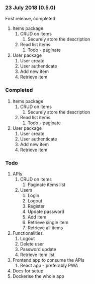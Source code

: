 ### 23 July 2018 (0.5.0)

First release, completed:

1. Items package
    1. CRUD on items
        1. Securely store the description
    2. Read list items
        1. Todo - paginate
2. User package
    1. User create
    2. User authenticate
    3. Add new item
    4. Retrieve item

### Completed
1. Items package
    1. CRUD on items
        1. Securely store the description
    2. Read list items
        1. Todo - paginate
2. User package
    1. User create
    2. User authenticate
    3. Add new item
    4. Retrieve item

### Todo
1. APIs
    1. CRUD on items
        1. Paginate items list
    2. Users
        1. Login
        2. Logout
        3. Register
        4. Update password
        5. Add item
        6. Retrieve single item
        7. Retrieve all items
2. Functionalities
    1. Logout
    2. Delete user
    3. Password update
    4. Retrieve item list
3. Frontend app to consume the APIs
    1. React app - preferably PWA
4. Docs for setup
5. Dockerise the whole app
